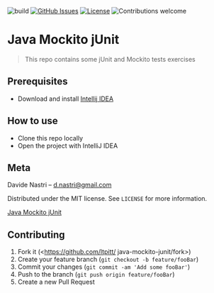 ![build](https://github.com/ltpitt/java-mockito-junit/workflows/build/badge.svg)
[![GitHub Issues](https://img.shields.io/github/issues-raw/ltpitt/java-mockito-junit)](https://github.com/ltpitt/java-mockito-junit/issues)
[![License](https://img.shields.io/badge/license-MIT-blue.svg)](https://opensource.org/licenses/MIT)
![Contributions welcome](https://img.shields.io/badge/contributions-welcome-orange.svg)

# Java Mockito jUnit
> This repo contains some jUnit and Mockito tests exercises

## Prerequisites

- Download and install [Intellij IDEA](https://www.jetbrains.com/idea/download)

## How to use

- Clone this repo locally
- Open the project with IntelliJ IDEA

## Meta

Davide Nastri – d.nastri@gmail.com

Distributed under the MIT license. See ``LICENSE`` for more information.

[Java Mockito jUnit](https://github.com/ltpitt/java-mockito-junit)

## Contributing

1. Fork it (<https://github.com/ltpitt/
java-mockito-junit/fork>)
2. Create your feature branch (`git checkout -b feature/fooBar`)
3. Commit your changes (`git commit -am 'Add some fooBar'`)
4. Push to the branch (`git push origin feature/fooBar`)
5. Create a new Pull Request

